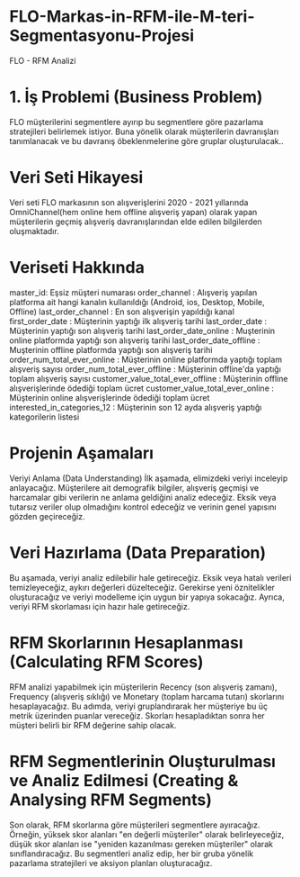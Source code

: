 # FLO-Markas-in-RFM-ile-M-teri-Segmentasyonu-Projesi
FLO - RFM Analizi

# 1. İş Problemi (Business Problem)
FLO müşterilerini segmentlere ayırıp bu segmentlere göre pazarlama stratejileri belirlemek istiyor.
Buna yönelik olarak müşterilerin davranışları tanımlanacak ve bu davranış öbeklenmelerine göre gruplar oluşturulacak..



# Veri Seti Hikayesi
Veri seti FLO markasının  son alışverişlerini 2020 - 2021 yıllarında OmniChannel(hem online hem offline alışveriş yapan) olarak yapan müşterilerin geçmiş alışveriş davranışlarından
elde edilen bilgilerden oluşmaktadır.

# Veriseti Hakkında
master_id: Eşsiz müşteri numarası
order_channel : Alışveriş yapılan platforma ait hangi kanalın kullanıldığı (Android, ios, Desktop, Mobile, Offline)
last_order_channel : En son alışverişin yapıldığı kanal
first_order_date : Müşterinin yaptığı ilk alışveriş tarihi
last_order_date : Müşterinin yaptığı son alışveriş tarihi
last_order_date_online : Muşterinin online platformda yaptığı son alışveriş tarihi
last_order_date_offline : Muşterinin offline platformda yaptığı son alışveriş tarihi
order_num_total_ever_online : Müşterinin online platformda yaptığı toplam alışveriş sayısı
order_num_total_ever_offline : Müşterinin offline'da yaptığı toplam alışveriş sayısı
customer_value_total_ever_offline : Müşterinin offline alışverişlerinde ödediği toplam ücret
customer_value_total_ever_online : Müşterinin online alışverişlerinde ödediği toplam ücret
interested_in_categories_12 : Müşterinin son 12 ayda alışveriş yaptığı kategorilerin listesi


# Projenin Aşamaları
Veriyi Anlama (Data Understanding) İlk aşamada, elimizdeki veriyi inceleyip anlayacağız. Müşterilere ait demografik bilgiler, alışveriş geçmişi ve harcamalar gibi verilerin ne anlama geldiğini analiz edeceğiz. Eksik veya tutarsız veriler olup olmadığını kontrol edeceğiz ve verinin genel yapısını gözden geçireceğiz.

# Veri Hazırlama (Data Preparation) 
Bu aşamada, veriyi analiz edilebilir hale getireceğiz. Eksik veya hatalı verileri temizleyeceğiz, aykırı değerleri düzelteceğiz. Gerekirse yeni öznitelikler oluşturacağız ve veriyi modelleme için uygun bir yapıya sokacağız. Ayrıca, veriyi RFM skorlaması için hazır hale getireceğiz.

# RFM Skorlarının Hesaplanması (Calculating RFM Scores)
RFM analizi yapabilmek için müşterilerin Recency (son alışveriş zamanı), Frequency (alışveriş sıklığı) ve Monetary (toplam harcama tutarı) skorlarını hesaplayacağız. Bu adımda, veriyi gruplandırarak her müşteriye bu üç metrik üzerinden puanlar vereceğiz. Skorları hesapladıktan sonra her müşteri belirli bir RFM değerine sahip olacak.

# RFM Segmentlerinin Oluşturulması ve Analiz Edilmesi (Creating & Analysing RFM Segments) 
Son olarak, RFM skorlarına göre müşterileri segmentlere ayıracağız. Örneğin, yüksek skor alanları "en değerli müşteriler" olarak belirleyeceğiz, düşük skor alanları ise "yeniden kazanılması gereken müşteriler" olarak sınıflandıracağız. Bu segmentleri analiz edip, her bir gruba yönelik pazarlama stratejileri ve aksiyon planları oluşturacağız.
